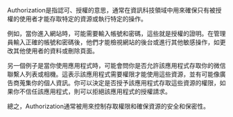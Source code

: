 Authorization是指認可、授權的意思，通常在資訊科技領域中用來確保只有被授權的使用者才能存取特定的資源或執行特定的操作。

例如，當你進入網站時，可能需要輸入帳號和密碼，這些就是授權的證明。在管理員輸入正確的帳號和密碼後，他們才能檢視網站的後台或進行其他敏感操作，如更改其他使用者的資料或刪除頁面。

另一個例子是當你使用應用程式時，可能會問你是否允許該應用程式存取你的微信聯繫人列表或相機。這表示該應用程式需要權限才能使用這些資源，並有可能像廣告商蒐集你的個人資訊。你可以決定是否授予該應用程式存取這些資源的權限，如果你不信任該應用程式，則可以拒絕該應用程式的授權請求。

總之，Authorization通常被用來控制存取權限和確保資源的安全和保密性。